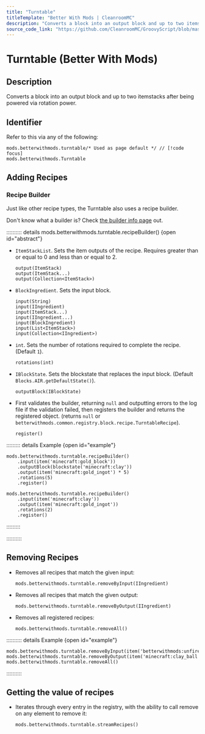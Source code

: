 ```yaml
---
title: "Turntable"
titleTemplate: "Better With Mods | CleanroomMC"
description: "Converts a block into an output block and up to two itemstacks after being powered via rotation power."
source_code_link: "https://github.com/CleanroomMC/GroovyScript/blob/master/src/main/java/com/cleanroommc/groovyscript/compat/mods/betterwithmods/Turntable.java"
---
```


# Turntable (Better With Mods)

## Description

Converts a block into an output block and up to two itemstacks after being powered via rotation power.

## Identifier

Refer to this via any of the following:

```groovy:no-line-numbers {1}
mods.betterwithmods.turntable/* Used as page default */ // [!code focus]
mods.betterwithmods.Turntable
```


## Adding Recipes

### Recipe Builder

Just like other recipe types, the Turntable also uses a recipe builder.

Don't know what a builder is? Check [the builder info page](../../introduction/builder.md) out.

:::::::::: details mods.betterwithmods.turntable.recipeBuilder() {open id="abstract"}
- `ItemStackList`. Sets the item outputs of the recipe. Requires greater than or equal to 0 and less than or equal to 2.

    ```groovy:no-line-numbers
    output(ItemStack)
    output(ItemStack...)
    output(Collection<ItemStack>)
    ```

- `BlockIngredient`. Sets the input block.

    ```groovy:no-line-numbers
    input(String)
    input(IIngredient)
    input(ItemStack...)
    input(IIngredient...)
    input(BlockIngredient)
    input(List<ItemStack>)
    input(Collection<IIngredient>)
    ```

- `int`. Sets the number of rotations required to complete the recipe. (Default `1`).

    ```groovy:no-line-numbers
    rotations(int)
    ```

- `IBlockState`. Sets the blockstate that replaces the input block. (Default `Blocks.AIR.getDefaultState()`).

    ```groovy:no-line-numbers
    outputBlock(IBlockState)
    ```

- First validates the builder, returning `null` and outputting errors to the log file if the validation failed, then registers the builder and returns the registered object. (returns `null` or `betterwithmods.common.registry.block.recipe.TurntableRecipe`).

    ```groovy:no-line-numbers
    register()
    ```

::::::::: details Example {open id="example"}
```groovy:no-line-numbers
mods.betterwithmods.turntable.recipeBuilder()
    .input(item('minecraft:gold_block'))
    .outputBlock(blockstate('minecraft:clay'))
    .output(item('minecraft:gold_ingot') * 5)
    .rotations(5)
    .register()

mods.betterwithmods.turntable.recipeBuilder()
    .input(item('minecraft:clay'))
    .output(item('minecraft:gold_ingot'))
    .rotations(2)
    .register()
```

:::::::::

::::::::::

## Removing Recipes

- Removes all recipes that match the given input:

    ```groovy:no-line-numbers
    mods.betterwithmods.turntable.removeByInput(IIngredient)
    ```

- Removes all recipes that match the given output:

    ```groovy:no-line-numbers
    mods.betterwithmods.turntable.removeByOutput(IIngredient)
    ```

- Removes all registered recipes:

    ```groovy:no-line-numbers
    mods.betterwithmods.turntable.removeAll()
    ```

:::::::::: details Example {open id="example"}
```groovy:no-line-numbers
mods.betterwithmods.turntable.removeByInput(item('betterwithmods:unfired_pottery'))
mods.betterwithmods.turntable.removeByOutput(item('minecraft:clay_ball'))
mods.betterwithmods.turntable.removeAll()
```

::::::::::

## Getting the value of recipes

- Iterates through every entry in the registry, with the ability to call remove on any element to remove it:

    ```groovy:no-line-numbers
    mods.betterwithmods.turntable.streamRecipes()
    ```
